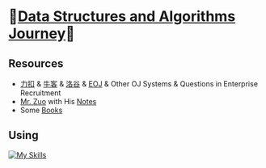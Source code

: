 # 🎉[Data Structures and Algorithms Journey](https://github.com/raingrain/data-structures-and-algorithms-journey)🎉

## Resources

- [力扣](https://leetcode.cn/u/raingrain/) & [牛客](https://www.nowcoder.com/users/569905451) & [洛谷](https://www.luogu.com.cn/user/1006250) & [EOJ](https://acm.ecnu.edu.cn/) & Other OJ Systems & Questions in Enterprise Recruitment
- [Mr. Zuo](https://github.com/algorithmzuo) with His [Notes](https://cloud.fynote.com/share/s/5280)
- Some [Books](./books/)

## Using

[![My Skills](https://skillicons.dev/icons?i=java,idea,md,vscode)](https://skillicons.dev)

